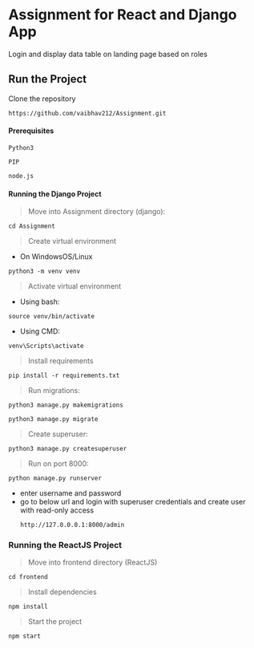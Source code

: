# Assignment for React and Django App

Login and display data table on landing page based on roles

## Run the Project
Clone the repository
```
https://github.com/vaibhav212/Assignment.git
```
#### Prerequisites 
```
Python3
```
```
PIP
```
```
node.js
```

#### Running the Django Project

> Move into Assignment directory (django):
```
cd Assignment
```

> Create virtual environment

- On WindowsOS/Linux

```
python3 -m venv venv
```

> Activate virtual environment 

- Using bash:
```
source venv/bin/activate
```

- Using CMD:
```
venv\Scripts\activate
```

> Install requirements

```
pip install -r requirements.txt
```

> Run migrations:

```
python3 manage.py makemigrations
```

```
python3 manage.py migrate
```

> Create superuser:

```
python3 manage.py createsuperuser
```
> Run on port 8000:

```
python manage.py runserver
```

* enter username and password
* go to below url and login with superuser credentials and create user with read-only access
  ```
  http://127.0.0.0.1:8000/admin
  ```
  
### Running the ReactJS Project

> Move into frontend directory (ReactJS)

```
cd frontend
```

> Install dependencies

```
npm install
```

> Start the project

```
npm start
```
